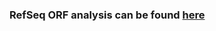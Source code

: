 ### RefSeq ORF analysis can be found [here](https://drive.google.com/drive/folders/11H7DYJ50oQnm2xK-yq4oebFFP4oRkPZx?usp=sharing)
